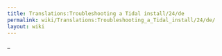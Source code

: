 ```yaml
---
title: Translations:Troubleshooting a Tidal install/24/de
permalink: wiki/Translations:Troubleshooting_a_Tidal_install/24/de/
layout: wiki
---
```


\_
